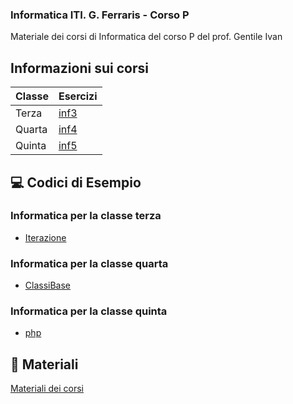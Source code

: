 ### Informatica ITI. G. Ferraris - Corso P
Materiale dei corsi di Informatica del corso P del prof. Gentile Ivan

## Informazioni sui corsi

| Classe    | Esercizi |
|--------   |----------|
| Terza     | [inf3](https://github.com/prof-gentile-i/inf3/tree/23-24) |
| Quarta    | [inf4](https://github.com/prof-gentile-i/inf4/tree/23-24) |
| Quinta    | [inf5](https://github.com/prof-gentile-i/inf5) |

## :computer: Codici di Esempio
### Informatica per la classe terza

- [Iterazione](https://github.com/prof-gentile-i/inf3/tree/23-24/Iterazione)

### Informatica per la classe quarta
- [ClassiBase](https://github.com/prof-gentile-i/inf4/tree/23-24/ClassiBase)

### Informatica per la classe quinta

- [php](https://github.com/prof-gentile-i/inf3/tree/23-24/php)


## :blue_book: Materiali

[Materiali dei corsi](https://github.com/prof-gentile-i/materiali)


